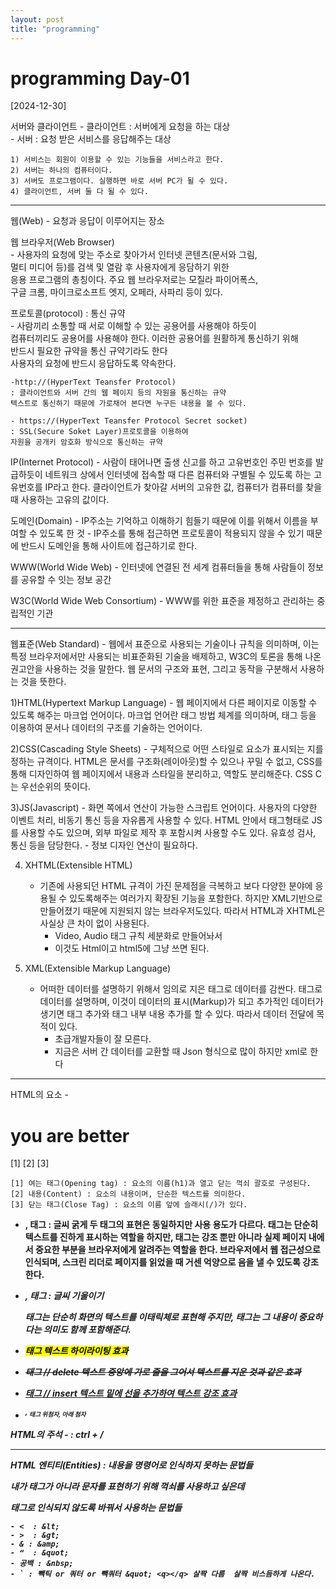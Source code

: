 ```yaml
---
layout: post
title: "programming"
---
```


# programming Day-01

[2024-12-30]

서버와 클라이언트
	- 클라이언트 : 서버에게 요청을 하는 대상   
	- 서버 : 요청 받은 서비스를 응답해주는 대상   

	1) 서비스는 회원이 이용할 수 있는 기능들을 서비스라고 한다.   
	2) 서버는 하나의 컴퓨터이다.   
	3) 서버도 프로그램이다. 실행하면 바로 서버 PC가 될 수 있다.   
	4) 클라이언트, 서버 둘 다 될 수 있다.   

<hr/>
 웹(Web)   
	- 요청과 응답이 이루어지는 장소   

웹 브라우저(Web Browser)   
	- 사용자의 요청에 맞는 주소로 찾아가서 인터넷 콘텐츠(문서와 그림,    
	멀티 미디어 등)를 검색 및 열람 후 사용자에게 응담하기 위한    
	응용 프로그램의 총칭이다. 주요 웹 브라우저로는 모질라 파이어폭스,   
	구글 크롬, 마이크로소프트 엣지, 오페라, 사파리 등이 있다.   

프로토콜(protocol) : 통신 규약   
	- 사람끼리 소통할 때 서로 이해할 수 있는 공용어를 사용해야 하듯이   
	컴퓨터끼리도 공용어를 사용해야 한다. 이러한 공용어를 원활하게 통신하기 위해   
	반드시 필요한 규약을 통신 규약기라도 한다   
	사용자의 요청에 반드시 응답하도록 약속한다.

	-http://(HyperText Teansfer Protocol)
	: 클라이언트와 서버 간의 웹 페이지 등의 자원을 통신하는 규약
	텍스트로 통신하기 때문에 가로채어 본다면 누구든 내용을 볼 수 있다.

	- https://(HyperText Teansfer Protocol Secret socket)
	: SSL(Secure Soket Layer)프로토콜을 이용하여 
	자원을 공개키 암호화 방식으로 통신하는 규약

IP(Internet Protocol)
	- 사람이 태어나면 출생 신고를 하고 고유번호인 주민 번호를 발급하듯이
	네트워크 상에서 인터넷에 접속할 때 다른 컴퓨터와 구별될 수 있도록 하는 
	고유번호를 IP라고 한다. 클라이언트가 찾아갈 서버의 고유한 값,
	컴퓨터가 컴퓨터를 찾을 때 사용하는 고유의 값이다.

도메인(Domain)
	- IP주소는 기억하고 이해하기 힘들기 때문에 이를 위해서 이름을 부여할 수 있도록 한 것
	- IP주소를 통해 접근하면 프로토콜이 적용되지 않을 수 있기 때문에 
	반드시 도메인을 통해 사이트에 접근하기로 한다.

WWW(World Wide Web)
	- 인터넷에 연결된 전 세계 컴퓨터들을 통해 사람들이 정보를 공유할 수 잇는 정보 공간 

W3C(World Wide Web Consortium)
	- WWW를 위한 표준을 제정하고 관리하는 중립적인 기관

 <hr/>
웹표준(Web Standard)
   - 웹에서 표준으로 사용되는 기술이나 규칙을 의미하며, 이는 특정 브라우저에서만 사용되는
   비표준화된 기술을 배제하고, W3C의 토론을 통해 나온 권고안을 사용하는 것을 말한다.
   웹 문서의 구조와 표현, 그리고 동작을 구분해서 사용하는 것을 뜻한다.

   1)HTML(Hypertext Markup Language)
      - 웹 페이지에서 다른 페이지로 이동할 수 있도록 해주는 마크업 언어이다.
      마크업 언어란 태그 방법 체계를 의미하며, 태그 등을 이용하여 문서나
      데이터의 구조를 기술하는 언어이다.

   2)CSS(Cascading Style Sheets)
      - 구체적으로 어떤 스타일로 요소가 표시되는 지를 정하는 규격이다.
      HTML은 문서를 구조화(레이아웃)할 수 있으나 꾸밀 수 없고,
      CSS를 통해 디자인하여 웹 페이지에서 내용과 스타일을 분리하고,
      역할도 분리해준다.
          CSS C는 우선순위의 뜻이다.
    
     
   3)JS(Javascript)
      - 화면 쪽에서 연산이 가능한 스크립트 언어이다.
      사용자의 다양한 이벤트 처리, 비동기 통신 등을 자유롭게 사용할 수 있다.
      HTML 안에서 태그형태로 JS를 사용할 수도 있으며, 외부 파일로 제작 후
      포함시켜 사용할 수도 있다. 유효성 검사, 통신 등을 담당한다.
          - 정보 디자인 연산이 필요하다.
    
   4) XHTML(Extensible HTML)
      - 기존에 사용되던 HTML 규격이 가진 문제점을 극복하고 보다 다양한 분야에 응용될 수 있도록해주는
      여러가지 확장된 기능을 포함한다. 하지만 XML기반으로 만들어졌기 때문에 지원되지 않는 브라우저도있다.
      따라서 HTML과 XHTML은 사실상 큰 차이 없이 사용된다.
          - Video, Audio 태그 규칙 세분화로 만들어놔서 
          - 이것도 Html이고 html5에 그냥 쓰면 된다.
    
   5) XML(Extensible Markup Language)
      - 어떠한 데이터를 설명하기 위해서 임의로 지은 태그로 데이터를 감싼다.
      태그로 데이터를 설명하며, 이것이 데이터의 표시(Markup)가 되고 추가적인 데이터가 생기면
      태그 추가와 태그 내부 내용 추가를 할 수 있다. 따라서 데이터 전달에 목적이 있다.
          - 초급개발자들이 잘 모른다.
          - 지금은 서버 간 데이터를 교환할 때 Json 형식으로 많이 하지만
          xml로 한다

<hr>


HTML의 요소
	- <h1> you are better </h1>
	  [1]       [2]       [3]

	[1] 여는 태그(Opening tag) : 요소의 이름(h1)과 열고 닫는 꺽쇠 괄호로 구성된다.
	[2] 내용(Content) : 요소의 내용이며, 단순한 텍스트를 의미한다. 
	[3] 닫는 태그(Close Tag) : 요소의 이름 앞에 슬래시(/)가 있다.


- <strong>, <b> 태그 : 글씨 굵게
    두 태그의 표현은 동일하지만 사용 용도가 다르다.
    <b> 태그는 단순히 텍스트를 진하게 표시하는 역할을 하지만,
    <strong> 태그는 강조 뿐만 아니라 실제 페이지 내에서 중요한 부분을
    브라우저에게 알려주는 역할을 한다.
    브라우저에서 웹 접근성으로 인식되며, 스크린 리더로 페이지를 읽었을 때
    거센 억양으로 음을 낼 수 있도록 강조한다.
    
- <em>, <i> 태그 : 글씨 기울이기
    
    <i> 태그는 단순히 화면의 텍스트를 이태릭체로 표현해 주지만,
    <em> 태그는 그 내용이 중요하다는 의미도 함께 포함해준다.
    
- <mark> 태그
    텍스트 하이라이팅 효과
    
- <del> 태그 // delete
    텍스트 중앙에 가로 줄을 그어서 텍스트를 지운 것과 같은 효과

- <ins> 태그 // insert
    텍스트 밑에 선을 추가하여 텍스트 강조 효과
    
- <sup>, <sub> 태그
    위첨자, 아래 첨자
 
HTML의 주석
	- <!-- --> : ctrl + /

<hr/> 
 HTML 엔티티(Entities) : 내용을 명령어로 인식하지 못하는 문법들

내가 태그가 아니라 문자를 표현하기 위해 꺽쇠를 사용하고 싶은데

태그로 인식되지 않도록 바꿔서 사용하는 문법들

	- <  : &lt;
	- >  : &gt;
	- & : &amp;
	- “  : &quot;
	- 공백 : &nbsp;
	- ` : 빽틱 or 쿼터 or 빽쿼터 &quot; <q></q> 살짝 다름  살짝 비스듬하게 나온다.

 
 
 

 
 

